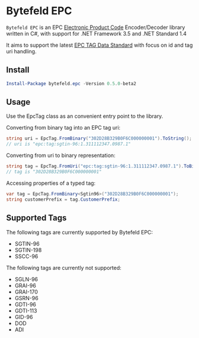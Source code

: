 # Bytefeld EPC

`Bytefeld EPC` is an EPC [Electronic Product Code](https://en.wikipedia.org/wiki/Electronic_Product_Code) Encoder/Decoder library written in C#, with support for .NET Framework 3.5 and .NET Standard 1.4

It aims to support the latest [EPC TAG Data Standard](http://www.gs1.org/gsmp/kc/epcglobal/tds/) with focus on id and tag uri handling.


## Install

```Powershell
Install-Package bytefeld.epc -Version 0.5.0-beta2
```

## Usage

Use the EpcTag class as an convenient entry point to the library.

Converting from binary tag into an EPC tag uri:

```csharp
string uri = EpcTag.FromBinary("302D28B329B0F6C000000001").ToString();
// uri is "epc:tag:sgtin-96:1.311112347.0987.1"
```

Converting from uri to binary representation:

```csharp
string tag = EpcTag.FromUri("epc:tag:sgtin-96:1.311112347.0987.1").ToBinary();
// tag is "302D28B329B0F6C000000001"
```

Accessing properties of a typed tag:

```csharp
var tag = EpcTag.FromBinary<Sgtin96>("302D28B329B0F6C000000001");
string customerPrefix = tag.CustomerPrefix;
```


## Supported Tags

The following tags are currently supported by Bytefeld EPC:

* SGTIN-96
* SGTIN-198
* SSCC-96

The following tags are currently not supported:

* SGLN-96
* GRAI-96
* GRAI-170
* GSRN-96
* GDTI-96
* GDTI-113
* GID-96
* DOD
* ADI
